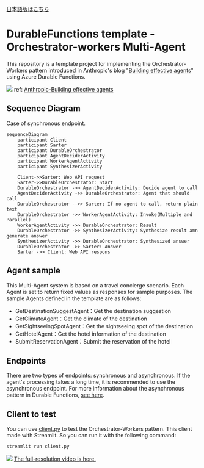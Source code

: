 [日本語版はこちら](README_ja.md)

# DurableFunctions template - Orchestrator-workers Multi-Agent 

This repository is a template project for implementing the Orchestrator-Workers pattern introduced in Anthropic's blog "[Building effective agents](https://www.anthropic.com/research/building-effective-agents)" using Azure Durable Functions.


![](https://www-cdn.anthropic.com/images/4zrzovbb/website/8985fc683fae4780fb34eab1365ab78c7e51bc8e-2401x1000.png)
ref: [Anthropic-Building effective agents](https://www.anthropic.com/research/building-effective-agents)

## Sequence Diagram
Case of synchronous endpoint.

```mermaid
sequenceDiagram
    participant Client
    participant Sarter
    participant DurableOrchestrator
    participant AgentDeciderActivity
    participant WorkerAgentActivity
    participant SynthesizerActivity

    Client->>Sarter: Web API request
    Sarter->>DurableOrchestrator: Start 
    DurableOrchestrator ->> AgentDeciderActivity: Decide agent to call
    AgentDeciderActivity ->> DurableOrchestrator: Agent that should call
    DurableOrchestrator -->> Sarter: If no agent to call, return plain text
    DurableOrchestrator ->> WorkerAgentActivity: Invoke(Multiple and Parallel)
    WorkerAgentActivity ->> DurableOrchestrator: Result
    DurableOrchestrator ->> SynthesizerActivity: Synthesize result amn generate answer
    SynthesizerActivity ->> DurableOrchestrator: Synthesized answer
    DurableOrchestrator ->> Sarter: Answer
    Sarter ->> Client: Web API respons
```

## Agent sample
This Multi-Agent system is based on a travel concierge scenario.
Each Agent is set to return fixed values as responses for sample purposes.
The sample Agents defined in the template are as follows:
- GetDestinationSuggestAgent：Get the destination suggestion
- GetClimateAgent：Get the climate of the destination
- GetSightseeingSpotAgent：Get the sightseeing spot of the destination
- GetHotelAgent：Get the hotel information of the destination
- SubmitReservationAgent：Submit the reservation of the hotel

## Endpoints
There are two types of endpoints: synchronous and asynchronous. If the agent's processing takes a long time, it is recommended to use the asynchronous endpoint.
For more information about the asynchronous pattern in Durable Functions, [see here](https://learn.microsoft.com/en-us/azure/azure-functions/durable/durable-functions-overview?tabs=in-process%2Cnodejs-v3%2Cv1-model&pivots=csharp#async-http).

## Client to test
You can use [client.py](client.py) to test the Orchestrator-Workers pattern.
This client made with Streamlit. So you can run it with the following command:
```bash
streamlit run client.py
```

![](demo.gif)
[The full-resolution video is here.](https://youtu.be/SACD4IyKQAI)